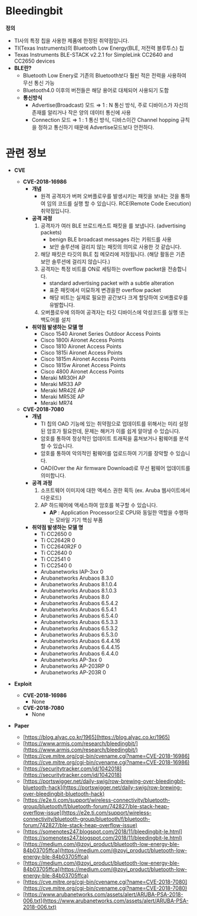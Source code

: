 # Bleedingbit

**정의**

- TI사의 특정 칩을 사용한 제품에 한정된 취약점입니다.
- TI(Texas Instruments)의 Bluetooth Low Energy(BLE, 저전력 블루투스) 칩
- Texas Instruments BLE-STACK v2.2.1 for SimpleLink CC2640 and CC2650 devices
- **BLE란?**
    - Bluetooth Low Enery로 기존의 Bluetooth보다 훨씬 적은 전력을 사용하여 무선 통신 가능
    - Bluetooth4.0 이후의 버전들은 해당 용어로 대체되어 사용되기 도함
    - **통신방식**
        - Advertise(Broadcast) 모드 ⇒ 1 : N 통신 방식, 주로 디바이스가 자신의 존재를 알리거나 작은 양의 데이터 통신에 사용
        - Connection 모드 ⇒ 1 : 1 통신 방식, 디바스이간 Channel hopping 규칙을 정하고 통신하기 때문에 Advertise모드보다 안전하다.

# 관련 정보

- **CVE**
    - **CVE-2018-16986**
        - **개념**
            - 원격 공격자가 버퍼 오버플로우를 발생시키는 패킷을 보내는 것을 통하여 임의 코드를 실행 할 수 있습니다. RCE(Remote Code Execution) 취약점입니다.
        - **공격 과정**
            1. 공격자가 여러 BLE 브로드캐스트 패킷을 를 보냅니다. (advertising packets)
                - benign BLE broadcast messages 라는 키워드를 사용
                - 보안 솔루션에 걸리지 않는 패킷의 의미로 사용한 것 같습니다.
            2. 해당 패킷은 타깃의 BLE 칩 메모리에 저장됩니다. (해당 활동은 기존 보안 솔루션에 걸리지 않습니다.)
            3. 공격자는 특정 비트를 ON로 세팅하는 overflow packet을 전송합니다.
                - standard advertising packet with a subtle alteration
                - 표준 패킷에서 미묘하게 변경을한 overflow packet
                - 해당 비트는 실제로 필요한 공간보다 크게 할당하여 오버플로우를 유발합니다.
            4. 오버플로우에 의하여 공격자는 타깃 디바이스에 악성코드를 실행 또는 백도어를 설치
        - **취약점 발생하는 모델 명**
            - Cisco 1540 Aironet Series Outdoor Access Points
            - Cisco 1800i Aironet Access Points
            - Cisco 1810 Aironet Access Points
            - Cisco 1815i Aironet Access Points
            - Cisco 1815m Aironet Access Points
            - Cisco 1815w Aironet Access Points
            - Cisco 4800 Aironet Access Points
            - Meraki MR30H AP
            - Meraki MR33 AP
            - Meraki MR42E AP
            - Meraki MR53E AP
            - Meraki MR74
    - **CVE-2018-7080**
        - **개념**
            - TI 칩의 OAD 기능에 있는 취약점으로 업데이트를 위해서는 미리 설정된 암호가 필요한데, 문제는 해커가 이를 쉽게 알아낼 수 있습니다.
            - 암호를 통하여 정상적인 업데이트 트래픽을 훔쳐보거나 펌웨어를 분석할 수 있습니다.
            - 암호를 통하여 악의적인 펌웨어를 업로드하여 기기를 장악할 수 있습니다.
            - OAD(Over the Air firmware Download)로 무선 펌웨어 업데이트를 의미합니다.
        - **공격 과정**
            1. 소프트웨어 이미지에 대한 액세스 권한 획득 (ex. Aruba 웹사이트에서 다운로드)
            2. AP 하드웨어에 액세스하여 암호를 복구할 수 있습니다.
                - **AP** : Application Processor으로 CPU와 동일한 역할을 수행하는 모바일 기기 핵심 부품
        - **취약점 발생하는 모델 명**
            - Ti CC2650 0
            - Ti CC2642R 0
            - Ti CC2640R2F 0
            - Ti CC2640 0
            - Ti CC2541 0
            - Ti CC2540 0
            - Arubanetworks IAP-3xx 0
            - Arubanetworks Arubaos 8.3.0
            - Arubanetworks Arubaos 8.1.0.4
            - Arubanetworks Arubaos 8.1.0.3
            - Arubanetworks Arubaos 8.0
            - Arubanetworks Arubaos 6.5.4.2
            - Arubanetworks Arubaos 6.5.4.1
            - Arubanetworks Arubaos 6.5.4.0
            - Arubanetworks Arubaos 6.5.3.3
            - Arubanetworks Arubaos 6.5.3.2
            - Arubanetworks Arubaos 6.5.3.0
            - Arubanetworks Arubaos 6.4.4.16
            - Arubanetworks Arubaos 6.4.4.15
            - Arubanetworks Arubaos 6.4.4.0
            - Arubanetworks AP-3xx 0
            - Arubanetworks AP-203RP 0
            - Arubanetworks AP-203R 0

- **Exploit**
    - **CVE-2018-16986**
        - None
    - **CVE-2018-7080**
        - None
- **Paper**
    - [https://blog.alyac.co.kr/1965](https://blog.alyac.co.kr/1965)
    - [https://www.armis.com/research/bleedingbit/](https://www.armis.com/research/bleedingbit/)
    - [https://cve.mitre.org/cgi-bin/cvename.cgi?name=CVE-2018-16986](https://cve.mitre.org/cgi-bin/cvename.cgi?name=CVE-2018-16986)
    - [https://securitytracker.com/id/1042018](https://securitytracker.com/id/1042018)
    - [https://portswigger.net/daily-swig/row-brewing-over-bleedingbit-bluetooth-hack](https://portswigger.net/daily-swig/row-brewing-over-bleedingbit-bluetooth-hack)
    - [https://e2e.ti.com/support/wireless-connectivity/bluetooth-group/bluetooth/f/bluetooth-forum/742827/ble-stack-heap-overflow-issue](https://e2e.ti.com/support/wireless-connectivity/bluetooth-group/bluetooth/f/bluetooth-forum/742827/ble-stack-heap-overflow-issue)
    - [https://somenotes247.blogspot.com/2018/11/bleedingbit-le.html](https://somenotes247.blogspot.com/2018/11/bleedingbit-le.html)
    - [https://medium.com/@zoyi_product/bluetooth-low-energy-ble-84b03705ffca](https://medium.com/@zoyi_product/bluetooth-low-energy-ble-84b03705ffca)
    - [https://medium.com/@zoyi_product/bluetooth-low-energy-ble-84b03705ffca](https://medium.com/@zoyi_product/bluetooth-low-energy-ble-84b03705ffca)
    - [https://cve.mitre.org/cgi-bin/cvename.cgi?name=CVE-2018-7080](https://cve.mitre.org/cgi-bin/cvename.cgi?name=CVE-2018-7080)
    - [https://www.arubanetworks.com/assets/alert/ARUBA-PSA-2018-006.txt](https://www.arubanetworks.com/assets/alert/ARUBA-PSA-2018-006.txt)